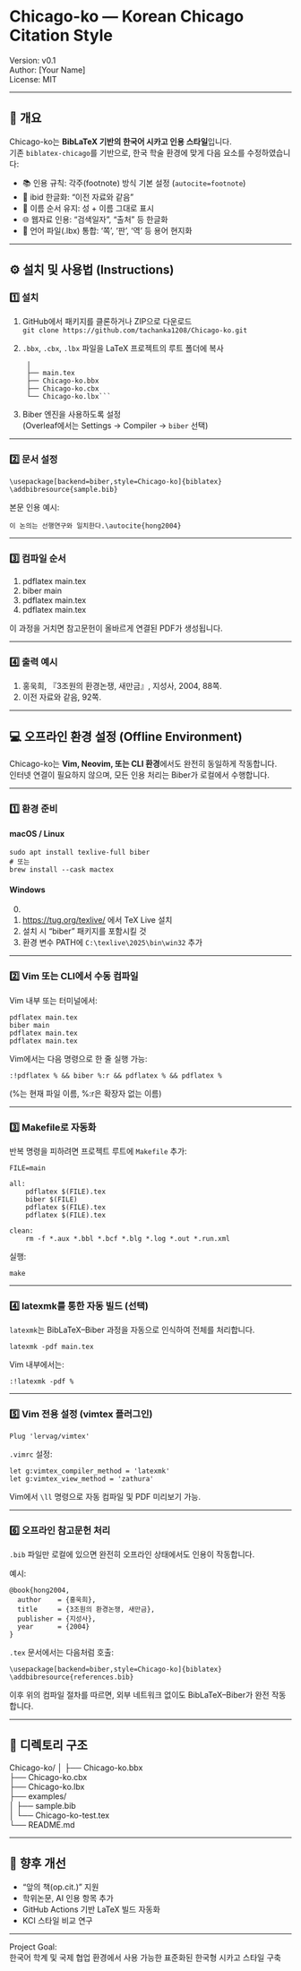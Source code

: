 # Chicago-ko — Korean Chicago Citation Style

Version: v0.1  
Author: [Your Name]  
License: MIT  

---

## 📘 개요

Chicago-ko는 **BibLaTeX 기반의 한국어 시카고 인용 스타일**입니다.  
기존 `biblatex-chicago`를 기반으로, 한국 학술 환경에 맞게 다음 요소를 수정하였습니다:

- 📚 인용 규칙: 각주(footnote) 방식 기본 설정 (`autocite=footnote`)
- 💬 ibid 한글화: “이전 자료와 같음”
- 🧍 이름 순서 유지: 성 + 이름 그대로 표시
- 🌐 웹자료 인용: “검색일자”, “출처” 등 한글화
- 🧾 언어 파일(.lbx) 통합: ‘쪽’, ‘판’, ‘역’ 등 용어 현지화

---

## ⚙️ 설치 및 사용법 (Instructions)

### 1️⃣ 설치

1. GitHub에서 패키지를 클론하거나 ZIP으로 다운로드  
       ```git clone https://github.com/tachanka1208/Chicago-ko.git```

2. `.bbx`, `.cbx`, `.lbx` 파일을 LaTeX 프로젝트의 루트 폴더에 복사  
      ``` yourproject/
       │
       ├── main.tex
       ├── Chicago-ko.bbx
       ├── Chicago-ko.cbx
       └── Chicago-ko.lbx```

3. Biber 엔진을 사용하도록 설정  
   (Overleaf에서는 Settings → Compiler → `biber` 선택)

---

### 2️⃣ 문서 설정

    \usepackage[backend=biber,style=Chicago-ko]{biblatex}
    \addbibresource{sample.bib}

본문 인용 예시:

    이 논의는 선행연구와 일치한다.\autocite{hong2004}

---

### 3️⃣ 컴파일 순서

1. pdflatex main.tex  
2. biber main  
3. pdflatex main.tex  
4. pdflatex main.tex  

이 과정을 거치면 참고문헌이 올바르게 연결된 PDF가 생성됩니다.

---

### 4️⃣ 출력 예시

1. 홍욱희, 『3조원의 환경논쟁, 새만금』, 지성사, 2004, 88쪽.  
2. 이전 자료와 같음, 92쪽.

---

## 💻 오프라인 환경 설정 (Offline Environment)

Chicago-ko는 **Vim, Neovim, 또는 CLI 환경**에서도 완전히 동일하게 작동합니다.  
인터넷 연결이 필요하지 않으며, 모든 인용 처리는 Biber가 로컬에서 수행합니다.

---

### 1️⃣ 환경 준비

#### macOS / Linux
    sudo apt install texlive-full biber
    # 또는
    brew install --cask mactex

#### Windows
0. 
1. https://tug.org/texlive/ 에서 TeX Live 설치  
2. 설치 시 “biber” 패키지를 포함시킬 것  
3. 환경 변수 PATH에 `C:\texlive\2025\bin\win32` 추가

---

### 2️⃣ Vim 또는 CLI에서 수동 컴파일

Vim 내부 또는 터미널에서:

    pdflatex main.tex
    biber main
    pdflatex main.tex
    pdflatex main.tex

Vim에서는 다음 명령으로 한 줄 실행 가능:

    :!pdflatex % && biber %:r && pdflatex % && pdflatex %

(%는 현재 파일 이름, %:r은 확장자 없는 이름)

---

### 3️⃣ Makefile로 자동화

반복 명령을 피하려면 프로젝트 루트에 `Makefile` 추가:

    FILE=main

    all:
        pdflatex $(FILE).tex
        biber $(FILE)
        pdflatex $(FILE).tex
        pdflatex $(FILE).tex

    clean:
        rm -f *.aux *.bbl *.bcf *.blg *.log *.out *.run.xml

실행:

    make

---

### 4️⃣ latexmk를 통한 자동 빌드 (선택)

`latexmk`는 BibLaTeX–Biber 과정을 자동으로 인식하여 전체를 처리합니다.

    latexmk -pdf main.tex

Vim 내부에서는:

    :!latexmk -pdf %

---

### 5️⃣ Vim 전용 설정 (vimtex 플러그인)

    Plug 'lervag/vimtex'

`.vimrc` 설정:

    let g:vimtex_compiler_method = 'latexmk'
    let g:vimtex_view_method = 'zathura'

Vim에서 `\ll` 명령으로 자동 컴파일 및 PDF 미리보기 가능.

---

### 6️⃣ 오프라인 참고문헌 처리

`.bib` 파일만 로컬에 있으면 완전히 오프라인 상태에서도 인용이 작동합니다.

예시:

    @book{hong2004,
      author    = {홍욱희},
      title     = {3조원의 환경논쟁, 새만금},
      publisher = {지성사},
      year      = {2004}
    }

`.tex` 문서에서는 다음처럼 호출:

    \usepackage[backend=biber,style=Chicago-ko]{biblatex}
    \addbibresource{references.bib}

이후 위의 컴파일 절차를 따르면, 외부 네트워크 없이도 BibLaTeX–Biber가 완전 작동합니다.

---

## 📁 디렉토리 구조

Chicago-ko/
│
├── Chicago-ko.bbx  
├── Chicago-ko.cbx  
├── Chicago-ko.lbx  
├── examples/  
│   ├── sample.bib  
│   └── Chicago-ko-test.tex  
└── README.md  

---

## 🧠 향후 개선

- “앞의 책(op.cit.)” 지원  
- 학위논문, AI 인용 항목 추가  
- GitHub Actions 기반 LaTeX 빌드 자동화  
- KCI 스타일 비교 연구  

---

Project Goal:  
한국어 학계 및 국제 협업 환경에서 사용 가능한 표준화된 한국형 시카고 스타일 구축
